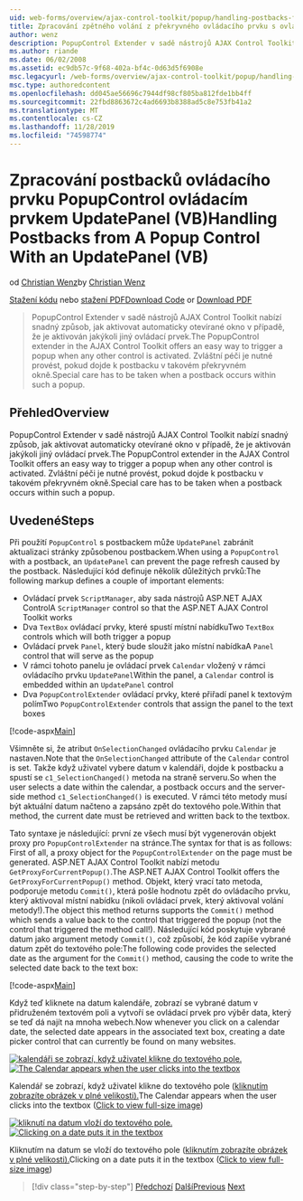 ```yaml
---
uid: web-forms/overview/ajax-control-toolkit/popup/handling-postbacks-from-a-popup-control-with-an-updatepanel-vb
title: Zpracování zpětného volání z překryvného ovládacího prvku s ovládacím prvkem UpdatePanel (VB) | Microsoft Docs
author: wenz
description: PopupControl Extender v sadě nástrojů AJAX Control Toolkit nabízí snadný způsob, jak aktivovat automaticky otevírané okno v případě, že je aktivován jakýkoli jiný ovládací prvek. Zvláštní péče je nutné vzít v potaz...
ms.author: riande
ms.date: 06/02/2008
ms.assetid: ec9db57c-9f68-402a-bf4c-0d63d5f6908e
msc.legacyurl: /web-forms/overview/ajax-control-toolkit/popup/handling-postbacks-from-a-popup-control-with-an-updatepanel-vb
msc.type: authoredcontent
ms.openlocfilehash: dd045ae56696c7944df98cf805ba812fde1bb4ff
ms.sourcegitcommit: 22fbd8863672c4ad6693b8388ad5c8e753fb41a2
ms.translationtype: MT
ms.contentlocale: cs-CZ
ms.lasthandoff: 11/28/2019
ms.locfileid: "74598774"
---
```

# <a name="handling-postbacks-from-a-popup-control-with-an-updatepanel-vb"></a><span data-ttu-id="98e44-104">Zpracování postbacků ovládacího prvku PopupControl ovládacím prvkem UpdatePanel (VB)</span><span class="sxs-lookup"><span data-stu-id="98e44-104">Handling Postbacks from A Popup Control With an UpdatePanel (VB)</span></span>

<span data-ttu-id="98e44-105">od [Christian Wenz](https://github.com/wenz)</span><span class="sxs-lookup"><span data-stu-id="98e44-105">by [Christian Wenz](https://github.com/wenz)</span></span>

<span data-ttu-id="98e44-106">[Stažení kódu](https://download.microsoft.com/download/9/3/f/93f8daea-bebd-4821-833b-95205389c7d0/PopupControl2.vb.zip) nebo [stažení PDF](https://download.microsoft.com/download/2/d/c/2dc10e34-6983-41d4-9c08-f78f5387d32b/popupcontrol2VB.pdf)</span><span class="sxs-lookup"><span data-stu-id="98e44-106">[Download Code](https://download.microsoft.com/download/9/3/f/93f8daea-bebd-4821-833b-95205389c7d0/PopupControl2.vb.zip) or [Download PDF](https://download.microsoft.com/download/2/d/c/2dc10e34-6983-41d4-9c08-f78f5387d32b/popupcontrol2VB.pdf)</span></span>

> <span data-ttu-id="98e44-107">PopupControl Extender v sadě nástrojů AJAX Control Toolkit nabízí snadný způsob, jak aktivovat automaticky otevírané okno v případě, že je aktivován jakýkoli jiný ovládací prvek.</span><span class="sxs-lookup"><span data-stu-id="98e44-107">The PopupControl extender in the AJAX Control Toolkit offers an easy way to trigger a popup when any other control is activated.</span></span> <span data-ttu-id="98e44-108">Zvláštní péči je nutné provést, pokud dojde k postbacku v takovém překryvném okně.</span><span class="sxs-lookup"><span data-stu-id="98e44-108">Special care has to be taken when a postback occurs within such a popup.</span></span>

## <a name="overview"></a><span data-ttu-id="98e44-109">Přehled</span><span class="sxs-lookup"><span data-stu-id="98e44-109">Overview</span></span>

<span data-ttu-id="98e44-110">PopupControl Extender v sadě nástrojů AJAX Control Toolkit nabízí snadný způsob, jak aktivovat automaticky otevírané okno v případě, že je aktivován jakýkoli jiný ovládací prvek.</span><span class="sxs-lookup"><span data-stu-id="98e44-110">The PopupControl extender in the AJAX Control Toolkit offers an easy way to trigger a popup when any other control is activated.</span></span> <span data-ttu-id="98e44-111">Zvláštní péči je nutné provést, pokud dojde k postbacku v takovém překryvném okně.</span><span class="sxs-lookup"><span data-stu-id="98e44-111">Special care has to be taken when a postback occurs within such a popup.</span></span>

## <a name="steps"></a><span data-ttu-id="98e44-112">Uvedené</span><span class="sxs-lookup"><span data-stu-id="98e44-112">Steps</span></span>

<span data-ttu-id="98e44-113">Při použití `PopupControl` s postbackem může `UpdatePanel` zabránit aktualizaci stránky způsobenou postbackem.</span><span class="sxs-lookup"><span data-stu-id="98e44-113">When using a `PopupControl` with a postback, an `UpdatePanel` can prevent the page refresh caused by the postback.</span></span> <span data-ttu-id="98e44-114">Následující kód definuje několik důležitých prvků:</span><span class="sxs-lookup"><span data-stu-id="98e44-114">The following markup defines a couple of important elements:</span></span>

- <span data-ttu-id="98e44-115">Ovládací prvek `ScriptManager`, aby sada nástrojů ASP.NET AJAX Control</span><span class="sxs-lookup"><span data-stu-id="98e44-115">A `ScriptManager` control so that the ASP.NET AJAX Control Toolkit works</span></span>
- <span data-ttu-id="98e44-116">Dva `TextBox` ovládací prvky, které spustí místní nabídku</span><span class="sxs-lookup"><span data-stu-id="98e44-116">Two `TextBox` controls which will both trigger a popup</span></span>
- <span data-ttu-id="98e44-117">Ovládací prvek `Panel`, který bude sloužit jako místní nabídka</span><span class="sxs-lookup"><span data-stu-id="98e44-117">A `Panel` control that will serve as the popup</span></span>
- <span data-ttu-id="98e44-118">V rámci tohoto panelu je ovládací prvek `Calendar` vložený v rámci ovládacího prvku `UpdatePanel`</span><span class="sxs-lookup"><span data-stu-id="98e44-118">Within the panel, a `Calendar` control is embedded within an `UpdatePanel` control</span></span>
- <span data-ttu-id="98e44-119">Dva `PopupControlExtender` ovládací prvky, které přiřadí panel k textovým polím</span><span class="sxs-lookup"><span data-stu-id="98e44-119">Two `PopupControlExtender` controls that assign the panel to the text boxes</span></span>

[!code-aspx[Main](handling-postbacks-from-a-popup-control-with-an-updatepanel-vb/samples/sample1.aspx)]

<span data-ttu-id="98e44-120">Všimněte si, že atribut `OnSelectionChanged` ovládacího prvku `Calendar` je nastaven.</span><span class="sxs-lookup"><span data-stu-id="98e44-120">Note that the `OnSelectionChanged` attribute of the `Calendar` control is set.</span></span> <span data-ttu-id="98e44-121">Takže když uživatel vybere datum v kalendáři, dojde k postbacku a spustí se `c1_SelectionChanged()` metoda na straně serveru.</span><span class="sxs-lookup"><span data-stu-id="98e44-121">So when the user selects a date within the calendar, a postback occurs and the server-side method `c1_SelectionChanged()` is executed.</span></span> <span data-ttu-id="98e44-122">V rámci této metody musí být aktuální datum načteno a zapsáno zpět do textového pole.</span><span class="sxs-lookup"><span data-stu-id="98e44-122">Within that method, the current date must be retrieved and written back to the textbox.</span></span>

<span data-ttu-id="98e44-123">Tato syntaxe je následující: první ze všech musí být vygenerován objekt proxy pro `PopupControlExtender` na stránce.</span><span class="sxs-lookup"><span data-stu-id="98e44-123">The syntax for that is as follows: First of all, a proxy object for the `PopupControlExtender` on the page must be generated.</span></span> <span data-ttu-id="98e44-124">ASP.NET AJAX Control Toolkit nabízí metodu `GetProxyForCurrentPopup()`.</span><span class="sxs-lookup"><span data-stu-id="98e44-124">The ASP.NET AJAX Control Toolkit offers the `GetProxyForCurrentPopup()` method.</span></span> <span data-ttu-id="98e44-125">Objekt, který vrací tato metoda, podporuje metodu `Commit()`, která pošle hodnotu zpět do ovládacího prvku, který aktivoval místní nabídku (nikoli ovládací prvek, který aktivoval volání metody!).</span><span class="sxs-lookup"><span data-stu-id="98e44-125">The object this method returns supports the `Commit()` method which sends a value back to the control that triggered the popup (not the control that triggered the method call!).</span></span> <span data-ttu-id="98e44-126">Následující kód poskytuje vybrané datum jako argument metody `Commit()`, což způsobí, že kód zapíše vybrané datum zpět do textového pole:</span><span class="sxs-lookup"><span data-stu-id="98e44-126">The following code provides the selected date as the argument for the `Commit()` method, causing the code to write the selected date back to the text box:</span></span>

[!code-aspx[Main](handling-postbacks-from-a-popup-control-with-an-updatepanel-vb/samples/sample2.aspx)]

<span data-ttu-id="98e44-127">Když teď kliknete na datum kalendáře, zobrazí se vybrané datum v přidruženém textovém poli a vytvoří se ovládací prvek pro výběr data, který se teď dá najít na mnoha webech.</span><span class="sxs-lookup"><span data-stu-id="98e44-127">Now whenever you click on a calendar date, the selected date appears in the associated text box, creating a date picker control that can currently be found on many websites.</span></span>

<span data-ttu-id="98e44-128">[![kalendáři se zobrazí, když uživatel klikne do textového pole.](handling-postbacks-from-a-popup-control-with-an-updatepanel-vb/_static/image2.png)](handling-postbacks-from-a-popup-control-with-an-updatepanel-vb/_static/image1.png)</span><span class="sxs-lookup"><span data-stu-id="98e44-128">[![The Calendar appears when the user clicks into the textbox](handling-postbacks-from-a-popup-control-with-an-updatepanel-vb/_static/image2.png)](handling-postbacks-from-a-popup-control-with-an-updatepanel-vb/_static/image1.png)</span></span>

<span data-ttu-id="98e44-129">Kalendář se zobrazí, když uživatel klikne do textového pole ([kliknutím zobrazíte obrázek v plné velikosti).](handling-postbacks-from-a-popup-control-with-an-updatepanel-vb/_static/image3.png)</span><span class="sxs-lookup"><span data-stu-id="98e44-129">The Calendar appears when the user clicks into the textbox ([Click to view full-size image](handling-postbacks-from-a-popup-control-with-an-updatepanel-vb/_static/image3.png))</span></span>

<span data-ttu-id="98e44-130">[![kliknutí na datum vloží do textového pole.](handling-postbacks-from-a-popup-control-with-an-updatepanel-vb/_static/image5.png)](handling-postbacks-from-a-popup-control-with-an-updatepanel-vb/_static/image4.png)</span><span class="sxs-lookup"><span data-stu-id="98e44-130">[![Clicking on a date puts it in the textbox](handling-postbacks-from-a-popup-control-with-an-updatepanel-vb/_static/image5.png)](handling-postbacks-from-a-popup-control-with-an-updatepanel-vb/_static/image4.png)</span></span>

<span data-ttu-id="98e44-131">Kliknutím na datum se vloží do textového pole ([kliknutím zobrazíte obrázek v plné velikosti).](handling-postbacks-from-a-popup-control-with-an-updatepanel-vb/_static/image6.png)</span><span class="sxs-lookup"><span data-stu-id="98e44-131">Clicking on a date puts it in the textbox ([Click to view full-size image](handling-postbacks-from-a-popup-control-with-an-updatepanel-vb/_static/image6.png))</span></span>

> [!div class="step-by-step"]
> <span data-ttu-id="98e44-132">[Předchozí](using-multiple-popup-controls-vb.md)
> [Další](handling-postbacks-from-a-popup-control-without-an-updatepanel-vb.md)</span><span class="sxs-lookup"><span data-stu-id="98e44-132">[Previous](using-multiple-popup-controls-vb.md)
[Next](handling-postbacks-from-a-popup-control-without-an-updatepanel-vb.md)</span></span>
